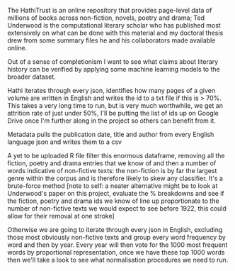 The HathiTrust is an online repository that provides page-level data of millions of books across non-fiction, novels, poetry and drama; Ted Underwood is the computational literary scholar who has published most extensively on what can be done with this material and my doctoral thesis drew from some summary files he and his collaborators made available online.

Out of a sense of completionism I want to see what claims about literary history can be verified by applying some machine learning models to the broader dataset.

Hathi iterates through every json, identifies how many pages of a given volume are written in English and writes the id to a txt file if this is > 70%. This takes a very long time to run, but is very much worthwhile, we get an attrition rate of just under 50%, I'll be putting the list of ids up on Google Drive once I'm further along in the project so others can benefit from it.

Metadata pulls the publication date, title and author from every English language json and writes them to a csv

A yet to be uploaded R file filter this enormous dataframe, removing all the fiction, poetry and drama entries that we know of and then a number of words indicative of non-fictive texts: the non-fiction is by far the largest genre within the corpus and is therefore likely to skew any classifier. It's a brute-force method [note to self: a neater alternative might be to look at Underwood's paper on this project, evaluate the % breakdowns and see if the fiction, poetry and drama ids we know of line up proportionate to the number of non-fictive texts we would expect to see before 1922, this could allow for their removal at one stroke]

Otherwise we are going to iterate through every json in English, excluding those most obviously non-fictive texts and group every word frequency by word and then by year. Every year will then vote for the 1000 most frequent words by proportional representation, once we have these top 1000 words then we'll take a look to see what normalisation procedures we need to run.


